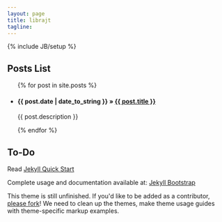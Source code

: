 ```yaml
---
layout: page
title: librajt
tagline: 
---
```

{% include JB/setup %}

## Posts List

<ul class="posts">
  {% for post in site.posts %}
    <li>
		<h4><span>{{ post.date | date_to_string }}</span> &raquo; <a href="{{ BASE_PATH }}{{ post.url }}">{{ post.title }}</a></h4>
		<p>{{ post.description }}</p>
    </li>
  {% endfor %}
</ul>

## To-Do

Read [Jekyll Quick Start](http://jekyllbootstrap.com/usage/jekyll-quick-start.html)

Complete usage and documentation available at: [Jekyll Bootstrap](http://jekyllbootstrap.com)

This theme is still unfinished. If you'd like to be added as a contributor, [please fork](http://github.com/plusjade/jekyll-bootstrap)!
We need to clean up the themes, make theme usage guides with theme-specific markup examples.


